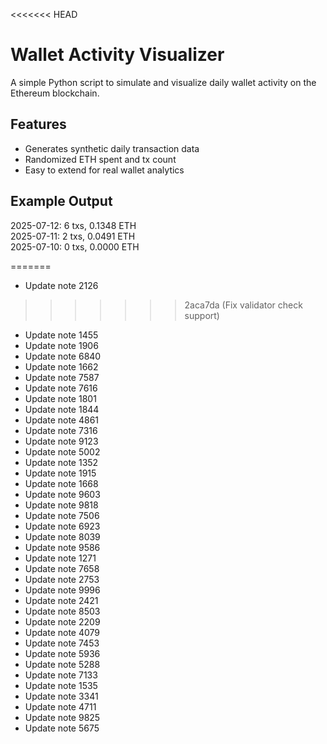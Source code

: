 <<<<<<< HEAD
# Wallet Activity Visualizer

A simple Python script to simulate and visualize daily wallet activity on the Ethereum blockchain.

## Features

- Generates synthetic daily transaction data
- Randomized ETH spent and tx count
- Easy to extend for real wallet analytics

## Example Output


2025-07-12: 6 txs, 0.1348 ETH  
2025-07-11: 2 txs, 0.0491 ETH  
2025-07-10: 0 txs, 0.0000 ETH

=======
- Update note 2126
>>>>>>> 2aca7da (Fix validator check support)
- Update note 1455
- Update note 1906
- Update note 6840
- Update note 1662
- Update note 7587
- Update note 7616
- Update note 1801
- Update note 1844
- Update note 4861
- Update note 7316
- Update note 9123
- Update note 5002
- Update note 1352
- Update note 1915
- Update note 1668
- Update note 9603
- Update note 9818
- Update note 7506
- Update note 6923
- Update note 8039
- Update note 9586
- Update note 1271
- Update note 7658
- Update note 2753
- Update note 9996
- Update note 2421
- Update note 8503
- Update note 2209
- Update note 4079
- Update note 7453
- Update note 5936
- Update note 5288
- Update note 7133
- Update note 1535
- Update note 3341
- Update note 4711
- Update note 9825
- Update note 5675

